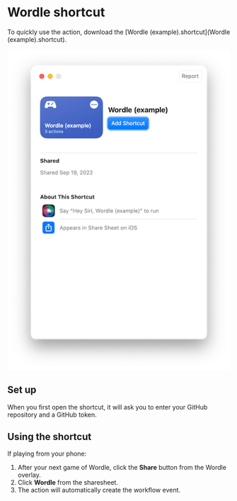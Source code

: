 # Wordle shortcut

To quickly use the action, download the [Wordle (example).shortcut](Wordle (example).shortcut).

![](thumbnail.png)

## Set up

When you first open the shortcut, it will ask you to enter your GitHub repository and a GitHub token.

## Using the shortcut

If playing from your phone:

1. After your next game of Wordle, click the **Share** button from the Wordle overlay.
2. Click **Wordle** from the sharesheet.
3. The action will automatically create the workflow event.
